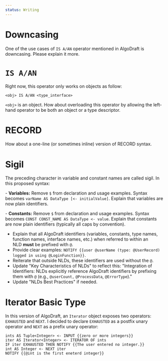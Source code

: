 ```yaml
---
status: Writing
---
```

# Downcasing

One of the use cases of `IS A/AN` operator mentioned in AlgoDraft is downcasing. Please explain it more.

# `IS A/AN`

Right now, this operator only works on objects as follow:

```
<obj> IS A/AN <type_interface>
```

`<obj>` is an object. How about overloading this operator by allowing the left-hand operator to be both an object or a type descriptor.

# RECORD

How about a one-line (or sometimes inline) version of RECORD syntax.

# Sigil

The preceding character in variable and constant names are called sigil. In this proposed syntax:

- **Variables:** Remove `$` from declaration and usage examples. Syntax becomes `varName AS DataType [<- initialValue]`. Explain that variables are now plain identifiers. 

- **Constants:** Remove `$` from declaration and usage examples. Syntax becomes `CONST CONST_NAME AS DataType <- value`. Explain that constants are now plain identifiers (typically all caps by convention).

- Explain that all AlgoDraft identifiers (variables, constants, type names, function names, interface names, etc.) when referred to within an NLD **must** be prefixed with `@`. 
- Provide clear examples: `NOTIFY {{user @userName (type: @UserRecord) logged in using @LoginFunction}}`.
- Reiterate that outside NLDs, these identifiers are used without the `@`.
- Update "Key Characteristics of NLDs" to reflect this: "Integration of Identifiers: NLDs explicitly reference AlgoDraft identifiers by prefixing them with `@` (e.g., `@userCount,` `@ProcessData`, `@ErrorType`)."
- Update "NLDs Best Practices" if needed.

# Iterator Basic Type

In this version of AlgoDraft, an `Iterator` object exposes two operators: `EXHAUSTED` and `NEXT`. I decided to declare `EXHAUSTED` as a postfix unary operator and `NEXT` as a prefix unary operator:

```
ints AS Tuple<Integer> <- INPUT {{zero or more integers}}
iter AS Iterator<Integer> <- ITERATOR OF ints
IF iter EXHAUSTED THEN NOTIFY {{The user entered no integer.}}
int AS Integer <- NEXT iter
NOTIFY {{@int is the first eneterd integer}}
```

